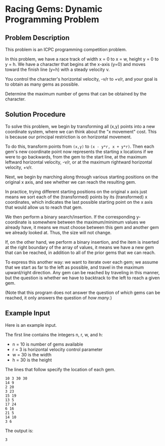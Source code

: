 # Racing Gems: Dynamic Programming Problem

## Problem Description

This problem is an ICPC programming competition problem.

In this problem, we have a race track
of width x = 0 to x = w, height y = 0 to 
y = h. We have a character that begins at 
the x-axis (y=0) and moves toward the 
finish line (y=h) with a steady velocity v.

You control the character's horizontal velocity,
-v/r to +v/r, and your goal is to obtain 
as many gems as possible.

Determine the maximum number of gems 
that can be obtained by the character.

## Solution Procedure

To solve this problem, we begin by transforming 
all (x,y) points into a new coordinate system,
where we can think about the "x movement" cost.
This is because our principal restriction
is on horizontal movement.

To do this, transform points from `(x,y)`
to `(x - y*r, x + y*r)`.
Then each gem's new coordinate point
now represents the starting x locations
if we were to go backwards,
from the gem to the start line,
at the maximum leftward horizontal velocity,
-v/r, or at the maximum rightward 
horizontal velocity, +v/r.

Next, we begin by marching along through 
various starting positions on the original x axis,
and see whether we can reach the resulting gem.

In practice, trying different starting positions
on the original x axis just means we sort each of the 
(transformed) points by its (transformed) x coordinates,
which indicates the last possible starting point on the x 
axis that would allow us to reach that gem.

We then perform a binary search/insertion. If the 
corresponding y-coordinate is somewhere between the 
maximum/minimum values we already have, it means
we must choose between this gem and another gem
we already looked at. Thus, the size will not change.

If, on the other hand, we perform a binary insertion, 
and the item is inserted at the right boundary of the array 
of values, it means we have a new gem that can be reached,
in addition to all of the prior gems that we can reach.

To express this another way: we want to iterate over each gem;
we assume that we start as far to the left as possible, 
and travel in the maximum upward/right direction.
Any gem can be reached by traveling in this manner, 
but the question is whether we have to backtrack to the left
to reach a given gem. 

(Note that this program does not answer the question of *which* gems
can be reached, it only answers the question of *how many*.)

## Example Input

Here is an example input.

The first line contains the integers n, r, w, and h:
* n = 10 is number of gems available
* r = 3 is horizontal velocity control parameter
* w = 30 is the width
* h = 30 is the height

The lines that follow specify the location of each gem.

```
10 3 30 30
14 9
2 20
3 23
15 19
13 5
17 24
6 16
21 5
14 10
3 6
```

The output is:

```
3
```

